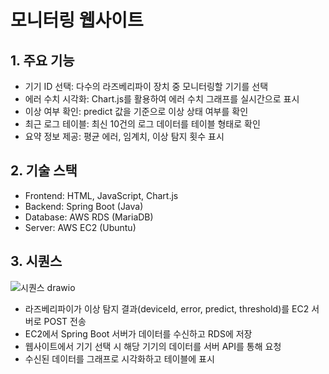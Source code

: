 # 모니터링 웹사이트
## 1. 주요 기능
- 기기 ID 선택: 다수의 라즈베리파이 장치 중 모니터링할 기기를 선택
- 에러 수치 시각화: Chart.js를 활용하여 에러 수치 그래프를 실시간으로 표시
- 이상 여부 확인: predict 값을 기준으로 이상 상태 여부를 확인
- 최근 로그 테이블: 최신 10건의 로그 데이터를 테이블 형태로 확인
- 요약 정보 제공: 평균 에러, 임계치, 이상 탐지 횟수 표시
## 2. 기술 스택
- Frontend: HTML, JavaScript, Chart.js
- Backend: Spring Boot (Java)
- Database: AWS RDS (MariaDB)
- Server: AWS EC2 (Ubuntu)
## 3. 시퀀스
![시퀀스 drawio](https://github.com/user-attachments/assets/83fc004b-0a25-436c-89a7-00ff7850028f)
- 라즈베리파이가 이상 탐지 결과(deviceId, error, predict, threshold)를 EC2 서버로 POST 전송
- EC2에서 Spring Boot 서버가 데이터를 수신하고 RDS에 저장
- 웹사이트에서 기기 선택 시 해당 기기의 데이터를 서버 API를 통해 요청
- 수신된 데이터를 그래프로 시각화하고 테이블에 표시
